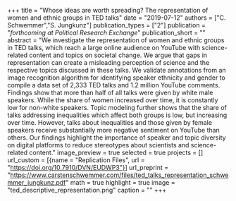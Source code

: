 +++
title = "Whose ideas are worth spreading? The representation of women and ethnic groups in TED talks"
date = "2019-07-12"
authors = ["C. Schwemmer","S. Jungkunz"]
publication_types = ["2"]
publication = "_forthcoming at Political Research Exchange_"
publication_short = ""
abstract = "We investigate the representation of women and ethnic groups in TED talks, which reach a large online audience on YouTube with science-related content and topics on societal change. We argue that gaps in representation can create a misleading perception of science and the respective topics discussed in these talks. We validate annotations from an image recognition algorithm for identifying speaker ethnicity and gender to compile a data set of 2,333 TED talks and 1.2 million YouTube comments. Findings show that more than half of all talks were given by white male speakers. While the share of women increased over time, it is constantly low for non-white speakers. Topic modeling further shows that the share of talks addressing inequalities which affect both groups is low, but increasing over time. However, talks about inequalities and those given by female speakers receive substantially more negative sentiment on YouTube than others. Our findings highlight the importance of speaker and topic diversity on digital platforms to reduce stereotypes about scientists and science-related content."
image_preview = true
selected = true
projects = []
url_custom = [{name = "Replication Files", url = "https://doi.org/10.7910/DVN/EUDWP3"}]
url_preprint = "https://www.carstenschwemmer.com/files/ted_talks_representation_schwemmer_jungkunz.pdf"
math = true
highlight = true
image = "ted_descriptive_representation.png"
caption = ""
+++
